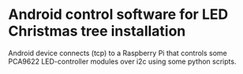Android control software for LED Christmas tree installation
============================================================

Android device connects (tcp) to a Raspberry Pi that controls some PCA9622 LED-controller modules over i2c using some python scripts.



